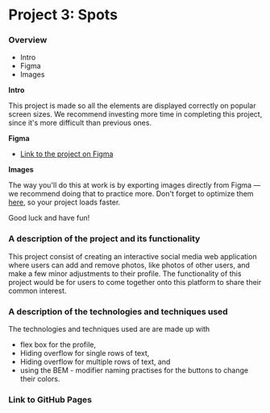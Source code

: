 # Project 3: Spots

### Overview

- Intro
- Figma
- Images

**Intro**

This project is made so all the elements are displayed correctly on popular screen sizes. We recommend investing more time in completing this project, since it's more difficult than previous ones.

**Figma**

- [Link to the project on Figma](https://www.figma.com/file/BBNm2bC3lj8QQMHlnqRsga/Sprint-3-Project-%E2%80%94-Spots?type=design&node-id=2%3A60&mode=design&t=afgNFybdorZO6cQo-1)

**Images**

The way you'll do this at work is by exporting images directly from Figma — we recommend doing that to practice more. Don't forget to optimize them [here](https://tinypng.com/), so your project loads faster.

Good luck and have fun!

### A description of the project and its functionality

This project consist of creating an interactive social media web application where users can add and remove photos, like photos of other users, and make a few minor adjustments to their profile. The functionality of this project would be for users to come together onto this platform to share their common interest.

### A description of the technologies and techniques used

The technologies and techniques used are are made up with

- flex box for the profile,
- Hiding overflow for single rows of text,
- Hiding overflow for multiple rows of text, and
- using the BEM - modifier naming practises for the buttons to change their colors.

### Link to GitHub Pages
